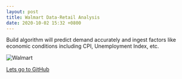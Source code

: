 ```yaml
---
layout: post
title: Walmart Data-Retail Analysis
date: 2020-10-02 15:32 +0800
---
```

Build algorithm will predict demand accurately and ingest factors like economic conditions including CPI, Unemployment Index, etc.

![Walmart](https://www.signalsaz.com/wp-content/uploads/2020/03/Walmart.jpg)

[Lets go to GitHub](https://github.com/HayaAlmutairi/Walmart-Retail-Analysis)
